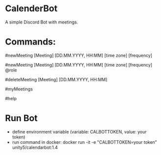 # CalenderBot
A simple Discord Bot with meetings. 


# Commands:
#newMeeting [Meeting] [DD.MM.YYYY, HH:MM] [time zone] [frequency]

#newMeeting [Meeting] [DD.MM.YYYY, HH:MM] [time zone] [frequency] @role

#deleteMeeting [Meeting] [DD.MM.YYYY, HH:MM]

#myMeetings

#help


# Run Bot

* define environment variable (variable: CALBOTTOKEN, value: your token)
* run command in docker: docker run -it -e "CALBOTTOKEN=your token" unity5/calendarbot:1.4
